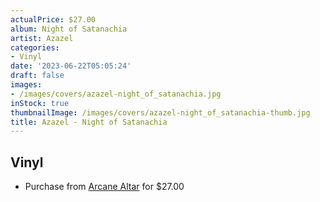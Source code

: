 ```yaml
---
actualPrice: $27.00
album: Night of Satanachia
artist: Azazel
categories:
- Vinyl
date: '2023-06-22T05:05:24'
draft: false
images:
- /images/covers/azazel-night_of_satanachia.jpg
inStock: true
thumbnailImage: /images/covers/azazel-night_of_satanachia-thumb.jpg
title: Azazel - Night of Satanachia
---
```


## Vinyl
* Purchase from [Arcane Altar](https://arcanealtar.bigcartel.com/product/azazel-night-of-satanachia-12-lp) for $27.00
